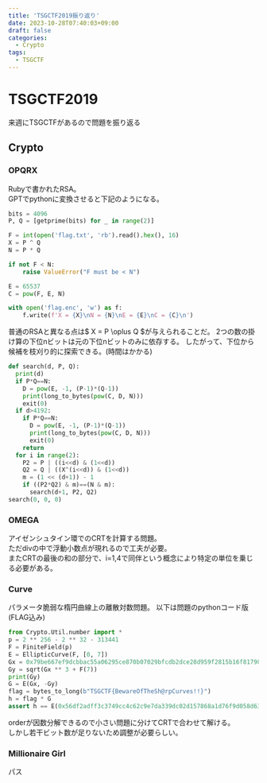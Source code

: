 ```yaml
---
title: 'TSGCTF2019振り返り'
date: 2023-10-28T07:40:03+09:00
draft: false
categories:
  - Crypto
tags:
  - TSGCTF
---
```


# TSGCTF2019
来週にTSGCTFがあるので問題を振り返る

## Crypto

### OPQRX
Rubyで書かれたRSA。\
GPTでpythonに変換させると下記のようになる。
```python
bits = 4096
P, Q = [getprime(bits) for _ in range(2)]

F = int(open('flag.txt', 'rb').read().hex(), 16)
X = P ^ Q
N = P * Q

if not F < N:
    raise ValueError("F must be < N")

E = 65537
C = pow(F, E, N)

with open('flag.enc', 'w') as f:
    f.write(f'X = {X}\nN = {N}\nE = {E}\nC = {C}\n')
```
普通のRSAと異なる点は$ X = P \oplus Q $が与えられることだ。
2つの数の掛け算の下位nビットは元の下位nビットのみに依存する。
したがって、下位から候補を枝刈り的に探索できる。(時間はかかる)
```python
def search(d, P, Q):
  print(d)
  if P*Q==N:
    D = pow(E, -1, (P-1)*(Q-1))
    print(long_to_bytes(pow(C, D, N)))
    exit(0)
  if d>4192:
    if P*Q==N:
      D = pow(E, -1, (P-1)*(Q-1))
      print(long_to_bytes(pow(C, D, N)))
      exit(0)
    return
  for i in range(2):
    P2 = P | ((i<<d) & (1<<d))
    Q2 = Q | ((X^(i<<d)) & (1<<d))
    m = (1 << (d+1)) - 1
    if ((P2*Q2) & m)==(N & m):
      search(d+1, P2, Q2)
search(0, 0, 0)
```
### OMEGA
アイゼンシュタイン環でのCRTを計算する問題。\
ただdivの中で浮動小数点が現れるので工夫が必要。\
またCRTの最後の和の部分で、i=1,4で同伴という概念により特定の単位を乗じる必要がある。

### Curve
パラメータ脆弱な楕円曲線上の離散対数問題。
以下は問題のpythonコード版(FLAG込み)
```python
from Crypto.Util.number import *
p = 2 ** 256 - 2 ** 32 - 313441
F = FiniteField(p)
E = EllipticCurve(F, [0, 7])
Gx = 0x79be667ef9dcbbac55a06295ce870b07029bfcdb2dce28d959f2815b16f81798
Gy = sqrt(Gx ** 3 + F(7))
print(Gy)
G = E(Gx, -Gy)
flag = bytes_to_long(b"TSGCTF{BewareOfTheSh@rpCurves!!}")
h = flag * G
assert h == E(0x56df2adff3c3749cc4c62c9e7da339dc02d157868a1d76f9d058d634d6a9525f, 0xc167d7eb600437e2d6ead69ebcf2b1b2f88939c0fafda0b19aa3db33f5024b43)
```
orderが因数分解できるので小さい問題に分けてCRTで合わせて解ける。\
しかし若干ビット数が足りないため調整が必要らしい。

### Millionaire Girl
パス
